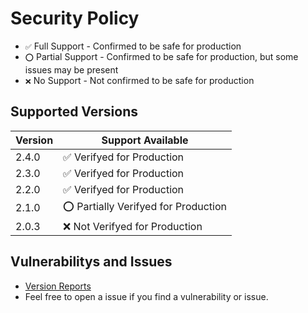 # Security Policy
+ `✅` Full Support - Confirmed to be safe for production
+ `⭕` Partial Support - Confirmed to be safe for production, but some issues may be present
+ `❌` No Support - Not confirmed to be safe for production

## Supported Versions

| Version | Support Available |
| ------- | -----------------------------  |
| 2.4.0   | ✅ Verifyed for Production |
| 2.3.0   | ✅ Verifyed for Production |
| 2.2.0   | ✅ Verifyed for Production |
| 2.1.0   | ⭕ Partially Verifyed for Production |
| 2.0.3   | ❌ Not Verifyed for Production |

## Vulnerabilitys and Issues
+ [Version Reports](./Reports.md)
+ Feel free to open a issue if you find a vulnerability or issue.
